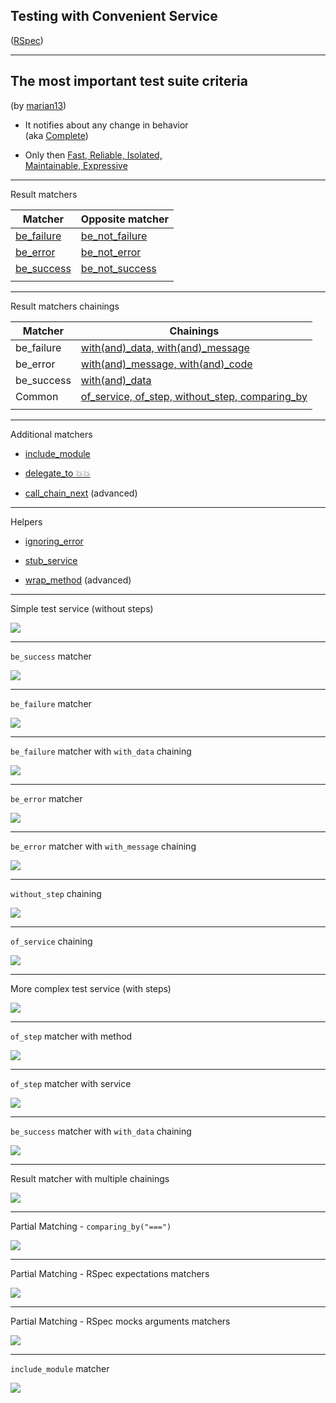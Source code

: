 ## Testing with Convenient Service

([RSpec](https://rspec.info))

---

## The most important test suite criteria

(by [marian13](https://github.com/marian13))

- It notifies about any change in behavior <br>(aka [Complete](https://github.com/thoughtbot/testing-rails/blob/main/release/testing-rails.md#complete))

- Only then [Fast, Reliable, Isolated, <br> Maintainable, Expressive](https://github.com/thoughtbot/testing-rails/blob/main/release/testing-rails.pdf)

---

Result matchers

| Matcher | Opposite matcher |
| - | - |
| [be_failure](https://github.com/marian13/convenient_service/blob/main/lib/convenient_service/rspec/matchers/custom/results/be_failure.rb) | [be_not_failure](https://github.com/marian13/convenient_service/blob/main/lib/convenient_service/rspec/matchers/custom/results/be_not_failure.rb) |
| [be_error](https://github.com/marian13/convenient_service/blob/main/lib/convenient_service/rspec/matchers/custom/results/be_error.rb) | [be_not_error](https://github.com/marian13/convenient_service/blob/main/lib/convenient_service/rspec/matchers/custom/results/be_not_error.rb) |
| [be_success](https://github.com/marian13/convenient_service/blob/main/lib/convenient_service/rspec/matchers/custom/results/be_success.rb) | [be_not_success](https://github.com/marian13/convenient_service/blob/main/lib/convenient_service/rspec/matchers/custom/results/be_not_success.rb) |
| | |

---

Result matchers chainings

| Matcher | Chainings |
| - | - |
| be_failure | [with(and)_data, with(and)_message](https://github.com/marian13/convenient_service/blob/main/lib/convenient_service/rspec/matchers/custom/results/be_failure.rb) |
| be_error | [with(and)_message, with(and)_code](https://github.com/marian13/convenient_service/blob/main/lib/convenient_service/rspec/matchers/custom/results/be_error.rb) |
| be_success | [with(and)_data](https://github.com/marian13/convenient_service/blob/main/lib/convenient_service/rspec/matchers/custom/results/be_success.rb) |
| Common | [of_service, of_step, without_step, comparing_by](https://github.com/marian13/convenient_service/blob/main/lib/convenient_service/rspec/matchers/custom/results/base.rb) |
| | |

---

Additional matchers

- [include_module](https://github.com/marian13/convenient_service/blob/main/lib/convenient_service/rspec/matchers/custom/include_module.rb)

- [delegate_to 💥💥](https://github.com/marian13/convenient_service/blob/main/lib/convenient_service/rspec/matchers/custom/delegate_to.rb)

- [call_chain_next](https://github.com/marian13/convenient_service/blob/main/lib/convenient_service/rspec/matchers/custom/call_chain_next.rb) (advanced)

---

Helpers

- [ignoring_error](https://github.com/marian13/convenient_service/blob/main/lib/convenient_service/rspec/helpers/custom/ignoring_error.rb)

- [stub_service](https://github.com/marian13/convenient_service/blob/main/lib/convenient_service/rspec/helpers/custom/stub_service.rb)

- [wrap_method](https://github.com/marian13/convenient_service/blob/main/lib/convenient_service/rspec/helpers/custom/wrap_method.rb) (advanced)

---

Simple test service (without steps)

<div class="image">
  <img src="slides/convenient_service/5/testing/simple_test_service.png">

  <a class="sticker" href="https://github.com/marian13/convenient_service/blob/main/lib/convenient_service/examples/standard/gemfile/services/assert_file_exists.rb" target="_blank"></a>
</div>

---

`be_success` matcher

<div class="image">
  <img src="slides/convenient_service/5/testing/be_success.png">

  <a class="sticker" href="https://github.com/marian13/convenient_service/blob/main/spec/lib/convenient_service/examples/standard/gemfile/services/assert_file_exists_spec.rb" target="_blank"></a>
</div>

---

`be_failure` matcher

<div class="image">
  <img src="slides/convenient_service/5/testing/be_failure.png">

  <a class="sticker" href="https://github.com/marian13/convenient_service/blob/main/spec/lib/convenient_service/examples/standard/gemfile/services/assert_file_exists_spec.rb" target="_blank"></a>
</div>

---

`be_failure` matcher with `with_data` chaining

<div class="image">
  <img src="slides/convenient_service/5/testing/be_failure_with_data.png">

  <a class="sticker" href="https://github.com/marian13/convenient_service/blob/main/spec/lib/convenient_service/examples/standard/gemfile/services/assert_file_exists_spec.rb" target="_blank"></a>
</div>

---

`be_error` matcher

<div class="image">
  <img src="slides/convenient_service/5/testing/be_error.png">

  <a class="sticker" href="https://github.com/marian13/convenient_service/blob/main/spec/lib/convenient_service/examples/standard/gemfile/services/assert_file_exists_spec.rb" target="_blank"></a>
</div>

---

`be_error` matcher with `with_message` chaining

<div class="image">
  <img src="slides/convenient_service/5/testing/be_error_with_message.png">

  <a class="sticker" href="https://github.com/marian13/convenient_service/blob/main/spec/lib/convenient_service/examples/standard/gemfile/services/assert_file_exists_spec.rb" target="_blank"></a>
</div>

---

`without_step` chaining

<div class="image">
  <img src="slides/convenient_service/5/testing/without_step.png">

  <a class="sticker" href="https://github.com/marian13/convenient_service/blob/main/spec/lib/convenient_service/examples/standard/gemfile/services/assert_file_exists_spec.rb" target="_blank"></a>
</div>

---

`of_service` chaining

<div class="image">
  <img src="slides/convenient_service/5/testing/of_service.png">

  <a class="sticker" href="https://github.com/marian13/convenient_service/blob/main/spec/lib/convenient_service/examples/standard/gemfile/services/assert_file_exists_spec.rb" target="_blank"></a>
</div>

---

More complex test service (with steps)

<div class="image">
  <img src="slides/convenient_service/5/testing/more_complex_test_service.png">

  <a class="sticker" href="https://github.com/marian13/convenient_service/blob/main/lib/convenient_service/examples/standard/gemfile/services/read_file_content.rb" target="_blank"></a>
</div>

---

`of_step` matcher with method

<div class="image">
  <img src="slides/convenient_service/5/testing/of_step_with_method.png">

  <a class="sticker" href="https://github.com/marian13/convenient_service/blob/main/spec/lib/convenient_service/examples/standard/gemfile/services/read_file_content_spec.rb" target="_blank"></a>
</div>

---

`of_step` matcher with service

<div class="image">
  <img src="slides/convenient_service/5/testing/of_step_with_service.png">

  <a class="sticker" href="https://github.com/marian13/convenient_service/blob/main/spec/lib/convenient_service/examples/standard/gemfile/services/read_file_content_spec.rb" target="_blank"></a>
</div>

---

`be_success` matcher with `with_data` chaining

<div class="image">
  <img src="slides/convenient_service/5/testing/be_success_with_data.png">

  <a class="sticker" href="https://github.com/marian13/convenient_service/blob/main/spec/lib/convenient_service/examples/standard/gemfile/services/read_file_content_spec.rb" target="_blank"></a>
</div>

---

Result matcher with multiple chainings

<div class="image">
  <img src="slides/convenient_service/5/testing/be_success_with_multiple_chainings.png">

  <a class="sticker" href="https://github.com/marian13/convenient_service/blob/main/spec/lib/convenient_service/examples/standard/gemfile/services/read_file_content_spec.rb" target="_blank"></a>
</div>

---

Partial Matching - `comparing_by("===")`

<div class="image">
  <img src="slides/convenient_service/5/testing/comparing_by.png">

  <a class="sticker" href="https://github.com/marian13/convenient_service/blob/main/spec/lib/convenient_service/examples/standard/date_time/services/safe_parse_spec.rb" target="_blank"></a>
</div>

---

Partial Matching - RSpec expectations matchers

<div class="image">
  <img src="slides/convenient_service/5/testing/rspec_expectation_matchers.png">

  <a class="sticker" href="https://rspec.info/features/3-12/rspec-expectations/built-in-matchers" target="_blank"></a>
</div>

---

Partial Matching - RSpec mocks arguments matchers

<div class="image">
  <img src="slides/convenient_service/5/testing/rspec_mocks_arguments_matchers.png">

  <a class="sticker" href="https://rspec.info/features/3-12/rspec-mocks/setting-constraints/matching-arguments" target="_blank"></a>
</div>

---

`include_module` matcher

<div class="image">
  <img src="slides/convenient_service/5/testing/include_module.png">

  <a class="sticker" href="https://github.com/marian13/convenient_service/blob/main/spec/lib/convenient_service/examples/standard/gemfile/services/assert_file_exists_spec.rb" target="_blank"></a>
</div>
